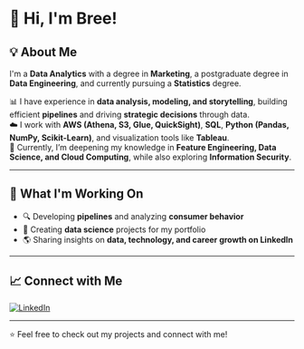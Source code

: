 # 👋 Hi, I'm Bree!

## 💡 About Me  
I'm a **Data Analytics** with a degree in **Marketing**, a postgraduate degree in **Data Engineering**, and currently pursuing a **Statistics** degree.  

📊 I have experience in **data analysis, modeling, and storytelling**, building efficient **pipelines** and driving **strategic decisions** through data.  
☁️ I work with **AWS (Athena, S3, Glue, QuickSight)**, **SQL**, **Python (Pandas, NumPy, Scikit-Learn)**, and visualization tools like **Tableau**.  
🧠 Currently, I’m deepening my knowledge in **Feature Engineering, Data Science, and Cloud Computing**, while also exploring **Information Security**.  

---

## 🚀 What I'm Working On  
- 🔍 Developing **pipelines** and analyzing **consumer behavior**  
- 🔗 Creating **data science** projects for my portfolio   
- 🌎 Sharing insights on **data, technology, and career growth on LinkedIn**  

---

## 📈 Connect with Me  
[![LinkedIn](https://img.shields.io/badge/LinkedIn-0077B5?style=for-the-badge&logo=linkedin&logoColor=white)](https://www.linkedin.com/in/breendawelly/)  

---

⭐ Feel free to check out my projects and connect with me!
